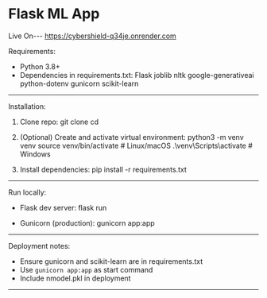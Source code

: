 # Flask ML App

Live On--- https://cybershield-q34je.onrender.com 

Requirements:
- Python 3.8+
- Dependencies in requirements.txt:
  Flask
  joblib
  nltk
  google-generativeai
  python-dotenv
  gunicorn
  scikit-learn

---

Installation:
1. Clone repo:
   git clone <your-repo-url>
   cd <your-repo-folder>

2. (Optional) Create and activate virtual environment:
   python3 -m venv venv
   source venv/bin/activate    # Linux/macOS
   .\venv\Scripts\activate     # Windows

3. Install dependencies:
   pip install -r requirements.txt


---

Run locally:
- Flask dev server:
  flask run

- Gunicorn (production):
  gunicorn app:app

---

Deployment notes:
- Ensure gunicorn and scikit-learn are in requirements.txt
- Use `gunicorn app:app` as start command
- Include nmodel.pkl in deployment

---





